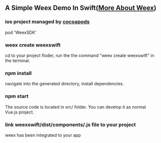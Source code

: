 ## A Simple Weex Demo In Swift([More About Weex](http://weex.apache.org/guide/))

### ios project managed by [cocoapods](https://cocoapods.org/)

pod 'WeexSDK'

### weex create weexswift

cd to your project floder, run the the command "weex create weexswift" in the terminal.

### npm install

navigate into the generated directory, install dependencies.

### npm start
 
The source code is located in src/ folder. You can develop it as normal Vue.js project.

### link weexswift/dist/components/.js file to your project

weex has been integrated to your app

